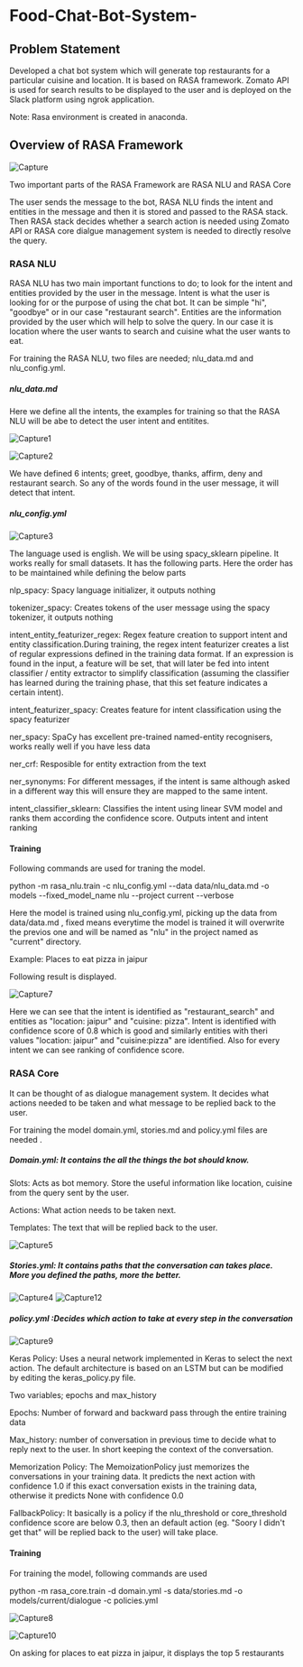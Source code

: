 # Food-Chat-Bot-System-

## Problem Statement

Developed a chat bot system which will generate top restaurants for a particular cuisine and location. It is based on RASA framework. Zomato API is used for search results to be displayed to the user and is deployed on the Slack platform using ngrok application. 

Note: Rasa environment is created in anaconda. 

## Overview of RASA Framework 


![Capture](https://user-images.githubusercontent.com/36281158/89122024-8c9c3900-d4e1-11ea-8c7c-5a0965bb2bb8.PNG)

Two important parts of the RASA Framework are RASA NLU and RASA Core

The user sends the message to the bot, RASA NLU finds the intent and entities in the message and then it is stored and passed to the RASA stack. Then RASA stack decides whether a search action is needed using Zomato API or RASA core dialgue management system is needed to directly resolve the query. 

### RASA NLU 

RASA NLU has two main important functions to do; to look for the intent and entities provided by the user in the message. Intent is what the user is looking for or the purpose of using the chat bot. It can be simple "hi", "goodbye" or in our case "restaurant search". Entities are the information provided by the user which will help to solve the query. In our case it is location where the user wants to search and cuisine what the user wants to eat. 

For training the RASA NLU, two files are needed; nlu_data.md and nlu_config.yml.

##### nlu_data.md 

Here we define all the intents, the examples for training so that the RASA NLU will be abe to detect the user intent and entitites. 

![Capture1](https://user-images.githubusercontent.com/36281158/89122483-16013a80-d4e5-11ea-80aa-48613b7b1653.PNG)

![Capture2](https://user-images.githubusercontent.com/36281158/89122485-18639480-d4e5-11ea-8861-feee6d827307.PNG)

We have defined 6 intents; greet, goodbye, thanks, affirm, deny and restaurant search. So any of the words found in the user message, it will detect that intent. 


##### nlu_config.yml 

![Capture3](https://user-images.githubusercontent.com/36281158/89122589-eacb1b00-d4e5-11ea-9bc9-09c52df47c5d.PNG)

The language used is english. We will be using spacy_sklearn pipeline. It works really for small datasets. It has the following parts. Here the order has to be maintained while defining the below parts  

nlp_spacy: Spacy language initializer, it outputs nothing

tokenizer_spacy: 	Creates tokens of the user message using the spacy tokenizer, it outputs nothing 

intent_entity_featurizer_regex:	Regex feature creation to support intent and entity classification.During training, the regex intent featurizer creates a list of regular expressions defined in the training data format. If an expression is found in the input, a feature will be set, that will later be fed into intent classifier / entity extractor to simplify classification (assuming the classifier has learned during the training phase, that this set feature indicates a certain intent).

intent_featurizer_spacy: Creates feature for intent classification using the spacy featurizer

ner_spacy: SpaCy has excellent pre-trained named-entity recognisers, works really well if you have less data 

ner_crf: Resposible for entity extraction from the text 

ner_synonyms: For different messages, if the intent is same although asked in a different way this will ensure they are mapped to the same intent. 

intent_classifier_sklearn: Classifies the intent using linear SVM model and ranks them according the confidence score. Outputs intent and intent ranking 


#### Training 

Following commands are used for traning the model.

python -m rasa_nlu.train -c nlu_config.yml --data data/nlu_data.md -o models --fixed_model_name nlu --project current --verbose

Here the model is trained using nlu_config.yml, picking up the data from data/data.md , fixed means everytime the model is trained it will overwrite the previos one and will be named as "nlu" in the project named as "current" directory. 

Example: Places to eat pizza in jaipur 

Following result is displayed. 

![Capture7](https://user-images.githubusercontent.com/36281158/89124238-0ee12900-d4f3-11ea-863e-cf950934d7f4.PNG)

Here we can see that the intent is identified as "restaurant_search" and entities as "location: jaipur" and "cuisine: pizza". Intent is identified with confidence score of 0.8 which is good and similarly entities with theri values "location: jaipur" and "cuisine:pizza" are identified. Also for every intent we can see ranking of confidence score.


### RASA Core

It can be thought of as dialogue management system. It decides what actions needed to be taken and what message to be replied back to the user.

For training the model domain.yml, stories.md and policy.yml files are needed .

##### Domain.yml: It contains the all the things the bot should know. 

Slots: Acts as bot memory. Store the useful information like location, cuisine from the query sent by the user.

Actions: What action needs to be taken next.

Templates: The text that will be replied back to the user.

![Capture5](https://user-images.githubusercontent.com/36281158/89123767-7f864680-d4ef-11ea-8260-38f5d651a012.PNG)


##### Stories.yml: It contains paths that the conversation can takes place. More you defined the paths, more the better. 

![Capture4](https://user-images.githubusercontent.com/36281158/89123796-beb49780-d4ef-11ea-8782-d88b8087f7c1.PNG)
![Capture12](https://user-images.githubusercontent.com/36281158/89123806-d1c76780-d4ef-11ea-8d3b-7c5fb9f003bd.PNG)

##### policy.yml :Decides which action to take at every step in the conversation

![Capture9](https://user-images.githubusercontent.com/36281158/89124466-ca568d00-d4f4-11ea-99c8-317612296cb2.PNG)

Keras Policy: Uses a neural network implemented in Keras to select the next action. The default architecture is based on an LSTM but can be modified by editing the keras_policy.py file. 

Two variables; epochs and max_history

Epochs: Number of forward and backward pass through the entire training data 

Max_history: number of conversation in previous time to decide what to reply next to the user. In short keeping the context of the conversation. 


Memorization Policy: The MemoizationPolicy just memorizes the conversations in your training data. It predicts the next action with confidence 1.0 if this exact conversation exists in the training data, otherwise it predicts None with confidence 0.0

FallbackPolicy: It basically is a policy if the nlu_threshold or core_threshold confidence score are below 0.3, then an default action (eg.  "Soory I didn't get that" will be replied back to the user) will take place.

#### Training 

For training the model, following commands are used 

python -m rasa_core.train -d domain.yml -s data/stories.md -o models/current/dialogue -c policies.yml

![Capture8](https://user-images.githubusercontent.com/36281158/89125171-17892d80-d4fa-11ea-9134-b1625c8ffe13.PNG)


![Capture10](https://user-images.githubusercontent.com/36281158/89125174-18ba5a80-d4fa-11ea-958b-40261b321e4a.PNG)


On asking for places to eat pizza in jaipur, it displays the top 5 restaurants 












